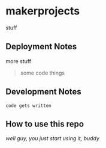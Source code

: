 ﻿# makerprojects
 
 stuff
 

## Deployment Notes
 more stuff

> some code things
## Development Notes
`code gets written`

## How to use this repo 
*well guy, you just start using it, buddy*
